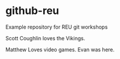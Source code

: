 # github-reu
Example repository for REU git workshops

Scott Coughlin loves the Vikings.

Matthew Loves video games.
Evan was here.
